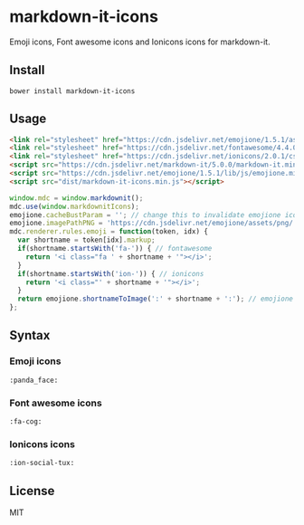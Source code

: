 # markdown-it-icons

Emoji icons, Font awesome icons and Ionicons icons for markdown-it.


## Install

`bower install markdown-it-icons`


## Usage

```html
<link rel="stylesheet" href="https://cdn.jsdelivr.net/emojione/1.5.1/assets/css/emojione.min.css">
<link rel="stylesheet" href="https://cdn.jsdelivr.net/fontawesome/4.4.0/css/font-awesome.min.css">
<link rel="stylesheet" href="https://cdn.jsdelivr.net/ionicons/2.0.1/css/ionicons.min.css">
<script src="https://cdn.jsdelivr.net/markdown-it/5.0.0/markdown-it.min.js"></script>
<script src="https://cdn.jsdelivr.net/emojione/1.5.1/lib/js/emojione.min.js"></script>
<script src="dist/markdown-it-icons.min.js"></script>
```

```javascript
window.mdc = window.markdownit();
mdc.use(window.markdownitIcons);
emojione.cacheBustParam = ''; // change this to invalidate emojione icons cache
emojione.imagePathPNG = 'https://cdn.jsdelivr.net/emojione/assets/png/';
mdc.renderer.rules.emoji = function(token, idx) {
  var shortname = token[idx].markup;
  if(shortname.startsWith('fa-')) { // fontawesome
    return '<i class="fa ' + shortname + '"></i>';
  }
  if(shortname.startsWith('ion-')) { // ionicons
    return '<i class="' + shortname + '"></i>';
  }
  return emojione.shortnameToImage(':' + shortname + ':'); // emojione
};
```


## Syntax

### Emoji icons

`:panda_face:`


### Font awesome icons

`:fa-cog:`


### Ionicons icons

`:ion-social-tux:`


## License

MIT
